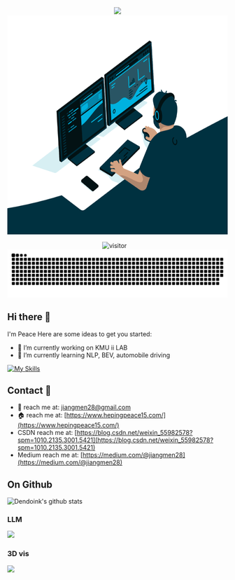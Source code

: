 <div align="center">
  <!-- dynamic typing effect 动态打字效果 -->
  <div>
    <a href="https://dapengfeng.github.io">
      <img src="https://readme-typing-svg.demolab.com?font=Fira+Code&pause=1000&width=435&lines=console.log(%22Hello%2C%20World%22);Welcome!&center=true&size=27" />
    </a>
  </div>
<img align="right" alt="GIF" src="code.gif" height="500px" />

<!-- for beauty 留个空行好看点 -->
<div>&nbsp;</div>

  <!-- profile logo 个人资料徽标 -->
  <div>
    <!-- visitor -->
    <img src="https://komarev.com/ghpvc/?username=hepingpeace&label=Views&color=orange&style=flat" alt="visitor" />&emsp;
</div>
</div>

  <!-- Snake Code Contribution Map 贪吃蛇代码贡献图 -->
  <picture>
    <source media="(prefers-color-scheme: dark)" srcset="github-contribution-grid-snake-dark.svg" />
    <source media="(prefers-color-scheme: light)" srcset="github-contribution-grid-snake.svg" />
    <img alt="github-snake" src="github-contribution-grid-snake.svg" />
  </picture>

</div>

<tr><td>
  
## Hi there 👋
I'm Peace 
Here are some ideas to get you started:

- 🔭 I’m currently working on KMU ii LAB
- 🌱 I’m currently learning NLP, BEV, automobile driving

[![My Skills](https://skillicons.dev/icons?i=opencv,python,pytorch)](https://skillicons.dev)


<tr><td>
  
## Contact 🤙
- :email: reach me at: <jiangmen28@gmail.com>
- :house: reach me at: [https://www.hepingpeace15.com/](https://www.hepingpeace15.com/)
- CSDN reach me at: [https://blog.csdn.net/weixin_55982578?spm=1010.2135.3001.5421](https://blog.csdn.net/weixin_55982578?spm=1010.2135.3001.5421)
- Medium reach me at: [https://medium.com/@jiangmen28](https://medium.com/@jiangmen28)
 
<tr><td>


## On Github
![Dendoink's github stats](https://github-readme-stats.vercel.app/api?username=hepingpeace&show_icons=true&theme=radical&count_private=true)

<tr><td>


### LLM

[![](https://github-readme-stats.vercel.app/api/pin/?username=hepingpeace&repo=Llama2.0_inf)](https://github.com/hepingpeace/Llama2.0_inf)


### 3D vis 

[![](https://github-readme-stats.vercel.app/api/pin/?username=hepingpeace&repo=kitti_my_vis)](https://github.com/hepingpeace/kitti_my_vis)

